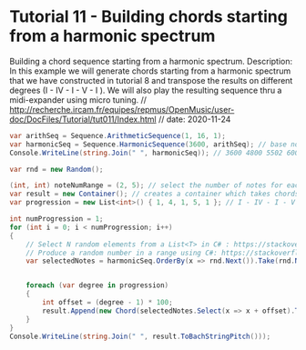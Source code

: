 #  Tutorial 11 - Building chords starting from a harmonic spectrum

Building a chord sequence starting from a harmonic spectrum.
Description: In this example we will generate chords starting from a harmonic spectrum that we have constructed in tutorial 8 and transpose the results on different degrees (I - IV - I - V - I ). We will also play the resulting sequence thru a midi-expander using micro tuning.
// http://recherche.ircam.fr/equipes/repmus/OpenMusic/user-doc/DocFiles/Tutorial/tut011/Index.html
// date: 2020-11-24



```csharp
var arithSeq = Sequence.ArithmeticSequence(1, 16, 1);
var harmonicSeq = Sequence.HarmonicSequence(3600, arithSeq); // base note: 3600
Console.WriteLine(string.Join(" ", harmonicSeq)); // 3600 4800 5502 6000 6386 6702 6969 7200 7404 7586 7751 7902 8041 8169 8288 8400

var rnd = new Random();

(int, int) noteNumRange = (2, 5); // select the number of notes for each chord.
var result = new Container(); // creates a container which takes chords.
var progression = new List<int>() { 1, 4, 1, 5, 1 }; // I - IV - I - V - I progression

int numProgression = 1;
for (int i = 0; i < numProgression; i++)
{
    // Select N random elements from a List<T> in C# : https://stackoverflow.com/questions/48087/select-n-random-elements-from-a-listt-in-c-sharp
    // Produce a random number in a range using C#: https://stackoverflow.com/questions/3975290/produce-a-random-number-in-a-range-using-c-sharp
    var selectedNotes = harmonicSeq.OrderBy(x => rnd.Next()).Take(rnd.Next(noteNumRange.Item1, noteNumRange.Item2));


    foreach (var degree in progression)
    {
        int offset = (degree - 1) * 100;
        result.Append(new Chord(selectedNotes.Select(x => x + offset).ToList(), 1f));
    }
}
Console.WriteLine(string.Join(" ", result.ToBachStringPitch()));
```

